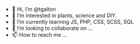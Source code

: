 - 👋 Hi, I’m @tgalton
- 👀 I’m interested in plants, science and DIY.
- 🌱 I’m currently learning JS, PHP, CSS, SCSS, SQL
- 💞️ I’m looking to collaborate on ...
- 📫 How to reach me ...

<!---
tgalton/tgalton is a ✨ special ✨ repository because its `README.md` (this file) appears on your GitHub profile.
You can click the Preview link to take a look at your changes.
--->
